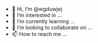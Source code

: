 - 👋 Hi, I’m @wgduwjej
- 👀 I’m interested in ...
- 🌱 I’m currently learning ...
- 💞️ I’m looking to collaborate on ...
- 📫 How to reach me ...

<!---
wgduwjej/wgduwjej is a ✨ special ✨ repository because its `README.md` (this file) appears on your GitHub profile.
You can click the Preview link to take a look at your changes.
--->
